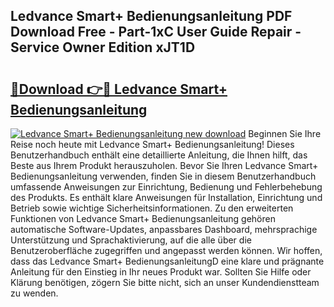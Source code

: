 ## Ledvance Smart+ Bedienungsanleitung PDF Download Free - Part-1xC User Guide Repair - Service Owner Edition xJT1D

# <h2><a href="http://df1a2dp.blite.top/?on=Ledvance+Smart%2b+Bedienungsanleitung">🔗Download 👉🔴 Ledvance Smart+ Bedienungsanleitung</a></h2>

[![Ledvance Smart+ Bedienungsanleitung new download](https://i.imgur.com/lujVjoI.png)](http://df1a2dp.blite.top/?on=Ledvance+Smart%2b+Bedienungsanleitung)
Beginnen Sie Ihre Reise noch heute mit Ledvance Smart+ Bedienungsanleitung! Dieses Benutzerhandbuch enthält eine detaillierte Anleitung, die Ihnen hilft, das Beste aus Ihrem Produkt herauszuholen. Bevor Sie Ihren Ledvance Smart+ Bedienungsanleitung verwenden, finden Sie in diesem Benutzerhandbuch umfassende Anweisungen zur Einrichtung, Bedienung und Fehlerbehebung des Produkts. Es enthält klare Anweisungen für Installation, Einrichtung und Betrieb sowie wichtige Sicherheitsinformationen. Zu den erweiterten Funktionen von Ledvance Smart+ Bedienungsanleitung gehören automatische Software-Updates, anpassbares Dashboard, mehrsprachige Unterstützung und Sprachaktivierung, auf die alle über die Benutzeroberfläche zugegriffen und angepasst werden können. Wir hoffen, dass das Ledvance Smart+ BedienungsanleitungD eine klare und prägnante Anleitung für den Einstieg in Ihr neues Produkt war. Sollten Sie Hilfe oder Klärung benötigen, zögern Sie bitte nicht, sich an unser Kundendienstteam zu wenden.
